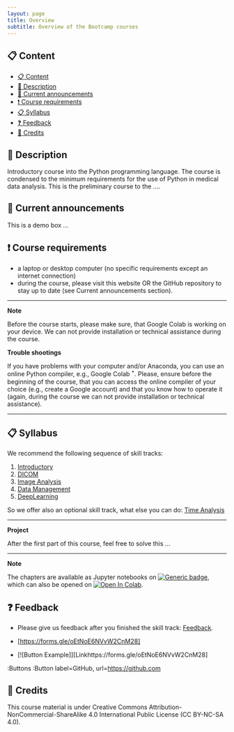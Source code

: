 ```yaml
---
layout: page
title: Overview
subtitle: Overview of the Bootcamp courses 
---
```


## 📋 Content
- [📋 Content](#-content)
- [📄 Description](#-description)
- [📣 Current announcements](#-current-announcements)
- [❗ Course requirements](#-course-requirements)
- [📋 Syllabus](#-syllabus)
- [❓ Feedback](#-feedback)
- [🙏 Credits](#-credits)


## 📄 Description
Introductory course into the Python programming language. The course is condensed to the minimum requirements for the use of Python in medical data analysis. This is the preliminary course to the ....


## 📣 Current announcements
This is a demo box ...


## ❗ Course requirements
- a laptop or desktop computer (no specific requirements except an internet connection)
- during the course, please visit this website OR the GitHub repository to stay up to date (see Current announcements section).

---
**Note**

Before the course starts, please make sure, that Google Colab is working on your device. We can not provide installation or technical assistance during the course.

**Trouble shootings**

If you have problems with your computer and/or Anaconda, you can use an online Python compiler, e.g., Google Colab ꜛ. Please, ensure before the beginning of the course, that you can access the online compiler of your choice (e.g., create a Google account) and that you know how to operate it (again, during the course we can not provide installation or technical assistance).

---

## 📋 Syllabus
We recommend the following sequence of skill tracks:
1. [Introductory](./python_basics.md)
2. [DICOM](./dicom.md)
3. [Image Analysis](./image_analysis.md)
4. [Data Management](./data_management.md)
5. [DeepLearning](./deep_learning.md)

So we offer also an optional skill track, what else you can do: [Time Analysis](./time_analysis.md)

---
**Project**

After the first part of this course, feel free to solve this ...

---
**Note**

The chapters are available as Jupyter notebooks on <a href="https://github.com/University-Clinic-of-Neuroradiology/python-bootcamp/main"><img src="https://img.shields.io/badge/Go%20to-GitHub-green.svg" alt="Generic badge" /></a>, which can also be opened on <a href="https://colab.research.google.com/github/University-Clinic-of-Neuroradiology/python-bootcamp/blob/main"><img src="https://colab.research.google.com/assets/colab-badge.svg" alt="Open In Colab"/></a>.


## ❓ Feedback
- Please give us feedback after you finished the skill track: [Feedback](https://forms.gle/oEtNoE6NVvW2CnM28).

- [https://forms.gle/oEtNoE6NVvW2CnM28]

- [![Button Example]][Linkhttps://forms.gle/oEtNoE6NVvW2CnM28]

:Buttons
:Button label=GitHub, url=https://github.com


## 🙏 Credits
This course material is under Creative Commons Attribution-NonCommercial-ShareAlike 4.0 International Public License (CC BY-NC-SA 4.0).
